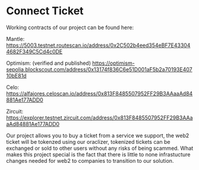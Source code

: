 # Connect Ticket 

Working contracts of our project can be found here: 

Mantle:
https://5003.testnet.routescan.io/address/0x2C502b4eed354eBF7E433044682F349C5Cd4c0DE
 
Optimism: (verified and published)
https://optimism-sepolia.blockscout.com/address/0x13174f836C6e51D001aF5b2a70193E40710bE81d
 
Celo:
https://alfajores.celoscan.io/address/0x813F8485507952FF29B3AAaaAd84881Ae177ADD0
 
Zircuit:
https://explorer.testnet.zircuit.com/address/0x813F8485507952FF29B3AAaaAd84881Ae177ADD0

Our project allows you to buy a ticket from a service we support, the web2 ticket will be tokenzed using our oraclizer, tokenized tickets can  be exchanged or sold to other users without any risks of being scammed.
What makes this project special is the fact that there is little to none infrastucture changes needed for web2 to companies to transition to our solution.
